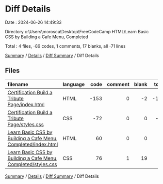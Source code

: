 # Diff Details

Date : 2024-06-26 14:49:33

Directory c:\\Users\\morosca\\Desktop\\FreeCodeCamp HTML\\Learn Basic CSS by Building a Cafe Menu, Completed

Total : 4 files,  -89 codes, 1 comments, 17 blanks, all -71 lines

[Summary](results.md) / [Details](details.md) / [Diff Summary](diff.md) / Diff Details

## Files
| filename | language | code | comment | blank | total |
| :--- | :--- | ---: | ---: | ---: | ---: |
| [Certification Build a Tribute Page/index.html](/Certification%20Build%20a%20Tribute%20Page/index.html) | HTML | -153 | 0 | -2 | -155 |
| [Certification Build a Tribute Page/styles.css](/Certification%20Build%20a%20Tribute%20Page/styles.css) | CSS | -72 | 0 | 0 | -72 |
| [Learn Basic CSS by Building a Cafe Menu, Completed/index.html](/Learn%20Basic%20CSS%20by%20Building%20a%20Cafe%20Menu,%20Completed/index.html) | HTML | 60 | 0 | 0 | 60 |
| [Learn Basic CSS by Building a Cafe Menu, Completed/styles.css](/Learn%20Basic%20CSS%20by%20Building%20a%20Cafe%20Menu,%20Completed/styles.css) | CSS | 76 | 1 | 19 | 96 |

[Summary](results.md) / [Details](details.md) / [Diff Summary](diff.md) / Diff Details